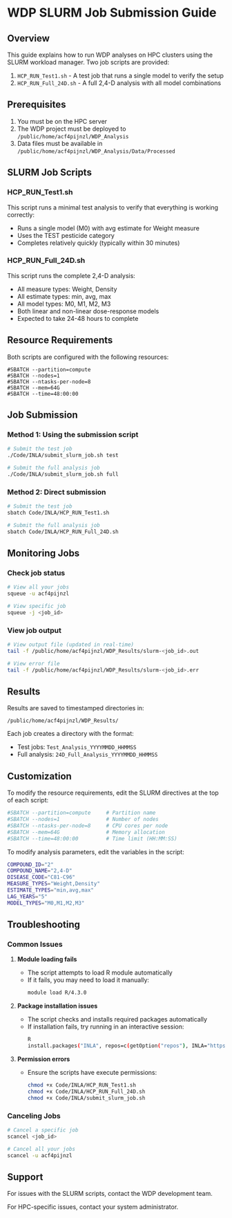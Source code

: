 # WDP SLURM Job Submission Guide

## Overview

This guide explains how to run WDP analyses on HPC clusters using the SLURM workload manager. Two job scripts are provided:

1. `HCP_RUN_Test1.sh` - A test job that runs a single model to verify the setup
2. `HCP_RUN_Full_24D.sh` - A full 2,4-D analysis with all model combinations

## Prerequisites

1. You must be on the HPC server
2. The WDP project must be deployed to `/public/home/acf4pijnzl/WDP_Analysis`
3. Data files must be available in `/public/home/acf4pijnzl/WDP_Analysis/Data/Processed`

## SLURM Job Scripts

### HCP_RUN_Test1.sh

This script runs a minimal test analysis to verify that everything is working correctly:

- Runs a single model (M0) with avg estimate for Weight measure
- Uses the TEST pesticide category
- Completes relatively quickly (typically within 30 minutes)

### HCP_RUN_Full_24D.sh

This script runs the complete 2,4-D analysis:

- All measure types: Weight, Density
- All estimate types: min, avg, max
- All model types: M0, M1, M2, M3
- Both linear and non-linear dose-response models
- Expected to take 24-48 hours to complete

## Resource Requirements

Both scripts are configured with the following resources:

```
#SBATCH --partition=compute
#SBATCH --nodes=1
#SBATCH --ntasks-per-node=8
#SBATCH --mem=64G
#SBATCH --time=48:00:00
```

## Job Submission

### Method 1: Using the submission script

```bash
# Submit the test job
./Code/INLA/submit_slurm_job.sh test

# Submit the full analysis job
./Code/INLA/submit_slurm_job.sh full
```

### Method 2: Direct submission

```bash
# Submit the test job
sbatch Code/INLA/HCP_RUN_Test1.sh

# Submit the full analysis job
sbatch Code/INLA/HCP_RUN_Full_24D.sh
```

## Monitoring Jobs

### Check job status

```bash
# View all your jobs
squeue -u acf4pijnzl

# View specific job
squeue -j <job_id>
```

### View job output

```bash
# View output file (updated in real-time)
tail -f /public/home/acf4pijnzl/WDP_Results/slurm-<job_id>.out

# View error file
tail -f /public/home/acf4pijnzl/WDP_Results/slurm-<job_id>.err
```

## Results

Results are saved to timestamped directories in:
```
/public/home/acf4pijnzl/WDP_Results/
```

Each job creates a directory with the format:
- Test jobs: `Test_Analysis_YYYYMMDD_HHMMSS`
- Full analysis: `24D_Full_Analysis_YYYYMMDD_HHMMSS`

## Customization

To modify the resource requirements, edit the SLURM directives at the top of each script:

```bash
#SBATCH --partition=compute     # Partition name
#SBATCH --nodes=1               # Number of nodes
#SBATCH --ntasks-per-node=8     # CPU cores per node
#SBATCH --mem=64G               # Memory allocation
#SBATCH --time=48:00:00         # Time limit (HH:MM:SS)
```

To modify analysis parameters, edit the variables in the script:

```bash
COMPOUND_ID="2"
COMPOUND_NAME="2,4-D"
DISEASE_CODE="C81-C96"
MEASURE_TYPES="Weight,Density"
ESTIMATE_TYPES="min,avg,max"
LAG_YEARS="5"
MODEL_TYPES="M0,M1,M2,M3"
```

## Troubleshooting

### Common Issues

1. **Module loading fails**
   - The script attempts to load R module automatically
   - If it fails, you may need to load it manually:
     ```bash
     module load R/4.3.0
     ```

2. **Package installation issues**
   - The script checks and installs required packages automatically
   - If installation fails, try running in an interactive session:
     ```bash
     R
     install.packages("INLA", repos=c(getOption("repos"), INLA="https://inla.r-inla-download.org/R/stable"))
     ```

3. **Permission errors**
   - Ensure the scripts have execute permissions:
     ```bash
     chmod +x Code/INLA/HCP_RUN_Test1.sh
     chmod +x Code/INLA/HCP_RUN_Full_24D.sh
     chmod +x Code/INLA/submit_slurm_job.sh
     ```

### Canceling Jobs

```bash
# Cancel a specific job
scancel <job_id>

# Cancel all your jobs
scancel -u acf4pijnzl
```

## Support

For issues with the SLURM scripts, contact the WDP development team.

For HPC-specific issues, contact your system administrator.